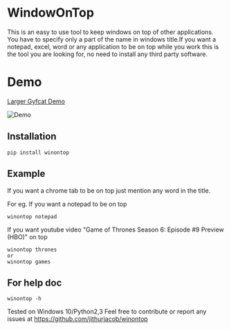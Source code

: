 
# WindowOnTop

This is an easy to use tool to keep windows on top of other applications.
You have to specify only a part of the name in windows title.If you want a notepad, excel, word or any application to be on top while you work this is the tool you are looking for, no need to install any third party software.

# Demo 

[Larger Gyfcat Demo](https://gfycat.com/GroundedKeenAntelopegroundsquirrel)

![Demo](https://thumbs.gfycat.com/GroundedKeenAntelopegroundsquirrel-size_restricted.gif)

## Installation

```
pip install winontop
```

## Example

If you want a chrome tab to be on top just mention any word in the title.

For eg. If you want a notepad to be on top
```
winontop notepad
```
If you want youtube video "Game of Thrones Season 6: Episode #9 Preview (HBO)" on top 
```
winontop thrones
or
winontop games
```


## For help doc

```
winontop -h
```

Tested on Windows 10/Python2,3
Feel free to contribute or report any issues at https://github.com/jithurjacob/winontop
